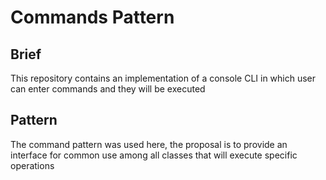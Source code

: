 # Commands Pattern

## Brief
This repository contains an implementation of a console CLI in which user can enter commands and they will be executed

## Pattern
The command pattern was used here, the proposal is to provide an interface for common use among all classes that will execute specific operations
